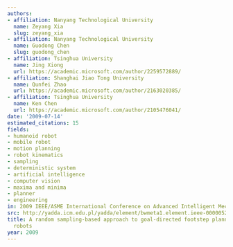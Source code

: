 ```yaml
---
authors:
- affiliation: Nanyang Technological University
  name: Zeyang Xia
  slug: zeyang_xia
- affiliation: Nanyang Technological University
  name: Guodong Chen
  slug: guodong_chen
- affiliation: Tsinghua University
  name: Jing Xiong
  url: https://academic.microsoft.com/author/2259572889/
- affiliation: Shanghai Jiao Tong University
  name: Qunfei Zhao
  url: https://academic.microsoft.com/author/2163020385/
- affiliation: Tsinghua University
  name: Ken Chen
  url: https://academic.microsoft.com/author/2105476041/
date: '2009-07-14'
estimated_citations: 15
fields:
- humanoid robot
- mobile robot
- motion planning
- robot kinematics
- sampling
- deterministic system
- artificial intelligence
- computer vision
- maxima and minima
- planner
- engineering
in: 2009 IEEE/ASME International Conference on Advanced Intelligent Mechatronics
src: http://yadda.icm.edu.pl/yadda/element/bwmeta1.element.ieee-000005230019
title: A random sampling-based approach to goal-directed footstep planning for humanoid
  robots
year: 2009
---
```

